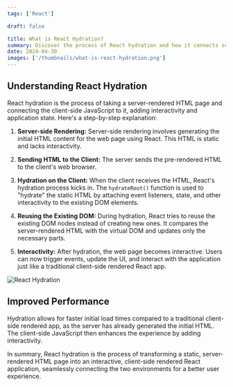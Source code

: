 ```yaml
---
tags: ['React']

draft: false

title: What is React Hydration?
summary: Discover the process of React hydration and how it connects server-rendered HTML with client-side JavaScript to enhance web interactivity.
date: 2024-04-30
images: ['/thumbnails/what-is-react-hydration.png']
---
```


## Understanding React Hydration

React hydration is the process of taking a server-rendered HTML page and connecting the client-side JavaScript to it, adding interactivity and application state. Here's a step-by-step explanation:

1. **Server-side Rendering:** Server-side rendering involves generating the initial HTML content for the web page using React. This HTML is static and lacks interactivity.

2. **Sending HTML to the Client:** The server sends the pre-rendered HTML to the client's web browser.

3. **Hydration on the Client:** When the client receives the HTML, React's hydration process kicks in. The `hydrateRoot()` function is used to "hydrate" the static HTML by attaching event listeners, state, and other interactivity to the existing DOM elements.

4. **Reusing the Existing DOM:** During hydration, React tries to reuse the existing DOM nodes instead of creating new ones. It compares the server-rendered HTML with the virtual DOM and updates only the necessary parts.
5. **Interactivity:** After hydration, the web page becomes interactive. Users can now trigger events, update the UI, and interact with the application just like a traditional client-side rendered React app.

![React Hydration](/assets/react_hydration.png)

## Improved Performance

Hydration allows for faster initial load times compared to a traditional client-side rendered app, as the server has already generated the initial HTML. The client-side JavaScript then enhances the experience by adding interactivity.

In summary, React hydration is the process of transforming a static, server-rendered HTML page into an interactive, client-side rendered React application, seamlessly connecting the two environments for a better user experience.
